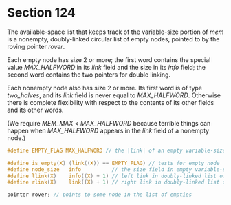 # Section 124

The available-space list that keeps track of the variable-size portion of *mem* is a nonempty, doubly-linked circular list of empty nodes, pointed to by the roving pointer *rover*.

Each empty node has size 2 or more; the first word contains the special value *MAX_HALFWORD* in its *link* field and the size in its *info* field;
the second word contains the two pointers for double linking.

Each nonempty node also has size 2 or more.
Its first word is of type *two_halves*, and its *link* field is never equal to *MAX_HALFWORD*.
Otherwise there is complete flexibility with respect to the contents of its other fields and its other words.

(We require *MEM_MAX* $<$ *MAX_HALFWORD* because terrible things can happen when *MAX_HALFWORD* appears in the *link* field of a nonempty node.)

```c include/constants.h
#define EMPTY_FLAG MAX_HALFWORD // the |link| of an empty variable-size node
```

```c include/datastructures.h
#define is_empty(X) (link((X)) == EMPTY_FLAG) // tests for empty node
#define node_size   info          // the size field in empty variable-size nodes
#define llink(X)    info((X) + 1) // left link in doubly-linked list of empty nodes
#define rlink(X)    link((X) + 1) // right link in doubly-linked list of empty nodes
```

```c << Global variables >>+=
pointer rover; // points to some node in the list of empties
```
